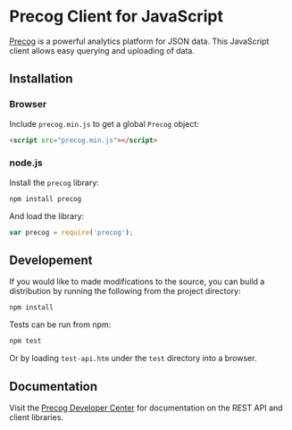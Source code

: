 # Precog Client for JavaScript

[Precog](http://www.precog.com/) is a powerful analytics platform for
JSON data. This JavaScript client allows easy querying and uploading
of data.

## Installation

### Browser

Include `precog.min.js` to get a global `Precog` object:

```html
<script src="precog.min.js"></script>
```

### node.js

Install the `precog` library:

```bash
npm install precog
```

And load the library:

```javascript
var precog = require('precog');
```

## Developement

If you would like to made modifications to the source, you can build a
distribution by running the following from the project directory:

```bash
npm install
```

Tests can be run from npm:

```bash
npm test
```

Or by loading `test-api.htm` under the `test` directory into a
browser.

## Documentation

Visit the
[Precog Developer Center](http://www.precog.com/developers/getting-started/sign-up/)
for documentation on the REST API and client libraries.
